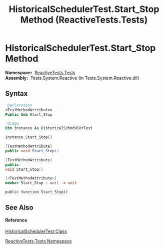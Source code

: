 ﻿---
title: HistoricalSchedulerTest.Start_Stop Method  (ReactiveTests.Tests)
TOCTitle: Start_Stop Method
ms:assetid: M:ReactiveTests.Tests.HistoricalSchedulerTest.Start_Stop
ms:mtpsurl: https://msdn.microsoft.com/en-us/library/reactivetests.tests.historicalschedulertest.start_stop(v=VS.103)
ms:contentKeyID: 36619064
ms.date: 06/28/2011
mtps_version: v=VS.103
f1_keywords:
- ReactiveTests.Tests.HistoricalSchedulerTest.Start_Stop
dev_langs:
- CSharp
- JScript
- VB
- FSharp
- c++
---

# HistoricalSchedulerTest.Start\_Stop Method

**Namespace:**  [ReactiveTests.Tests](hh289046\(v=vs.103\).md)  
**Assembly:**  Tests.System.Reactive (in Tests.System.Reactive.dll)

## Syntax

``` vb
'Declaration
<TestMethodAttribute> _
Public Sub Start_Stop
```

``` vb
'Usage
Dim instance As HistoricalSchedulerTest

instance.Start_Stop()
```

``` csharp
[TestMethodAttribute]
public void Start_Stop()
```

``` c++
[TestMethodAttribute]
public:
void Start_Stop()
```

``` fsharp
[<TestMethodAttribute>]
member Start_Stop : unit -> unit 
```

``` jscript
public function Start_Stop()
```

## See Also

#### Reference

[HistoricalSchedulerTest Class](hh303804\(v=vs.103\).md)

[ReactiveTests.Tests Namespace](hh289046\(v=vs.103\).md)


